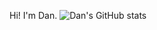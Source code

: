 Hi! I'm Dan. 
![Dan's GitHub stats](https://github-readme-stats.vercel.app/api?username=danr789&count_private=true&show_icons=true&theme=react)